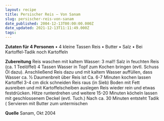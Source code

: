 ```yaml
---
layout: recipe
title: Persischer Reis – Von Sanam
slug: persischer-reis-von-sanam
date_published: 2004-12-13T00:00:00.000Z
date_updated: 2021-12-13T11:11:49.000Z
tags: 
---
```


**Zutaten für 4 Personen**
•	4 kleine Tassen Reis
•	Butter
•	Salz
•	Bei Kartoffel-Tadik noch Kartoffeln

**Zubereitung**
Reis waschen mit kaltem Wasser: 3 mal!!
Salz in feuchten Reis (ca. 1 Teelöffel)
4 Tassen Wasser in Topf zum Kochen bringen (evtl. Schuss Öl dazu).
Anschließend Reis dazu und mit kaltem Wasser auffüllen, dass Wasser ca. ½ Daumenbreit über Reis ist
Ca. 6-7 Minuten kochen lassen
Kartoffel 3-4 cm dick schneiden
Reis raus (in Sieb)
Boden mit Fett ausreiben und mit Kartoffelscheiben auslegen
Reis wieder rein und etwas festdrücken.
Hitze runterdrehen und weitere 15-20 Minuten köcheln lassen mit geschlossenem Deckel (evtl. Tuch.) Nach ca. 30 Minuten entsteht Tadik (
Servieren mit Butter zum untermischen

**Quelle** Sanam, Okt 2004
